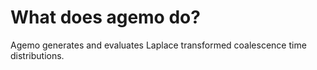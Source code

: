 # What does agemo do?

Agemo generates and evaluates Laplace transformed coalescence time distributions.